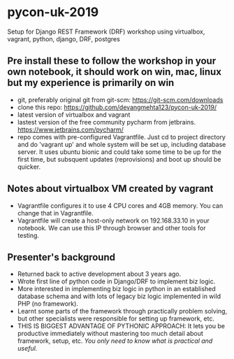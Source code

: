 # pycon-uk-2019
Setup for Django REST Framework (DRF) workshop using virtualbox, vagrant, python, django, DRF, postgres

## Pre install these to follow the workshop in your own notebook, it should work on win, mac, linux but my experience is primarily on win
* git, preferably original git from git-scm: https://git-scm.com/downloads
* clone this repo: https://github.com/devangmehta123/pycon-uk-2019/
* latest version of virtualbox and vagrant
* lastest version of the free community pycharm from jetbrains. https://www.jetbrains.com/pycharm/
* repo comes with pre-configured Vagrantfile. Just cd to project directory and do 'vagrant up' and whole system will be
 set up, including database server. It uses ubuntu bionic and could take
some time to be up for the first time, but subsquent updates (reprovisions) and boot up should be quicker.

## Notes about virtualbox VM created by vagrant
* Vagrantfile configures it to use 4 CPU cores and 4GB memory. You can change that in Vagrantfile.
* Vagrantfile will create a host-only network on 192.168.33.10 in your notebook. We can use this IP through browser 
and other tools for testing.

## Presenter's background
* Returned back to active development about 3 years ago.
* Wrote first line of python code in Django/DRF to implement biz logic.
* More interested in implementing biz logic in python in an established database schema and with lots of legacy biz
logic implemented in wild PHP (no framework).
* Learnt some parts of the framework through practically problem solving, but other specialists were responsible for
setting up framework, etc. 
* THIS IS BIGGEST ADVANTAGE OF PYTHONIC APPROACH: It lets you be productive immediately without mastering too much
detail about framework, setup, etc. *You only need to know what is practical and useful.*
